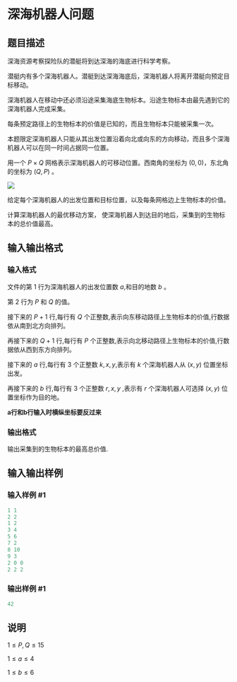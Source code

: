 # 深海机器人问题

## 题目描述

深海资源考察探险队的潜艇将到达深海的海底进行科学考察。

潜艇内有多个深海机器人。潜艇到达深海海底后，深海机器人将离开潜艇向预定目标移动。

深海机器人在移动中还必须沿途采集海底生物标本。沿途生物标本由最先遇到它的深海机器人完成采集。

每条预定路径上的生物标本的价值是已知的，而且生物标本只能被采集一次。

本题限定深海机器人只能从其出发位置沿着向北或向东的方向移动，而且多个深海机器人可以在同一时间占据同一位置。

用一个 $P\times Q$ 网格表示深海机器人的可移动位置。西南角的坐标为 $(0,0)$，东北角的坐标为 $(Q,P)$ 。

![](https://cdn.luogu.com.cn/upload/pic/12215.png)

给定每个深海机器人的出发位置和目标位置，以及每条网格边上生物标本的价值。

计算深海机器人的最优移动方案， 使深海机器人到达目的地后，采集到的生物标本的总价值最高。

## 输入输出格式

### 输入格式

文件的第 $1$ 行为深海机器人的出发位置数 $a$,和目的地数 $b$ 。

第 $2$ 行为 $P$ 和 $Q$ 的值。

接下来的 $P+1$ 行,每行有 $Q$ 个正整数,表示向东移动路径上生物标本的价值,行数据依从南到北方向排列。

再接下来的 $Q+1$ 行,每行有 $P$ 个正整数,表示向北移动路径上生物标本的价值,行数据依从西到东方向排列。

接下来的 $a$ 行,每行有 $3$ 个正整数 $k,x,y$,表示有 $k$ 个深海机器人从 $(x,y)$ 位置坐标出发。

再接下来的 $b$ 行,每行有 $3$ 个正整数 $r,x,y$ ,表示有 $r$ 个深海机器人可选择 $(x,y)$ 位置坐标作为目的地。

**a行和b行输入时横纵坐标要反过来**

### 输出格式

输出采集到的生物标本的最高总价值.

## 输入输出样例

### 输入样例 #1

```cpp
1 1
2 2
1 2
3 4
5 6
7 2
8 10
9 3
2 0 0
2 2 2
```


### 输出样例 #1

```cpp
42
```


## 说明

$1\leq P,Q\leq15$

$1\leq a\leq 4$

$1\leq b\leq 6$

